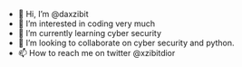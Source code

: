 - 👋 Hi, I’m @daxzibit
- 👀 I’m interested in coding very much
- 🌱 I’m currently learning cyber security
- 💞️ I’m looking to collaborate on cyber security and python.
- 📫 How to reach me on twitter @xzibitdior

<!---
daxzibit/daxzibit is a ✨ special ✨ repository because its `README.md` (this file) appears on your GitHub profile.
You can click the Preview link to take a look at your changes.
--->
